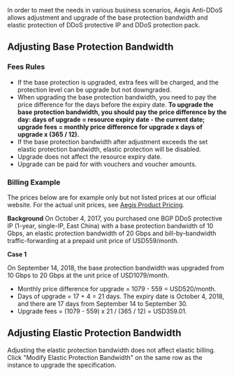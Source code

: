 ﻿
In order to meet the needs in various business scenarios, Aegis Anti-DDoS allows adjustment and upgrade of the base protection bandwidth and elastic protection of DDoS protective IP and DDoS protection pack.

## Adjusting Base Protection Bandwidth

### Fees Rules

- If the base protection is upgraded, extra fees will be charged, and the protection level can be upgrade but not downgraded.
- When upgrading the base protection bandwidth, you need to pay the price difference for the days before the expiry date. **To upgrade the base protection bandwidth, you should pay the price difference by the day: days of upgrade = resource expiry date - the current date; upgrade fees = monthly price difference for upgrade x days of upgrade x (365 / 12).**
- If the base protection bandwidth after adjustment exceeds the set elastic protection bandwidth, elastic protection will be disabled.
- Upgrade does not affect the resource expiry date.
- Upgrade can be paid for with vouchers and voucher amounts.

### Billing Example

The prices below are for example only but not listed prices at our official website. For the actual unit prices, see [Aegis Product Pricing](https://intl.cloud.tencent.com/document/product/685).

 **Background**
 On October 4, 2017, you purchased one BGP DDoS protective IP (1-year, single-IP, East China) with a base protection bandwidth of 10 Gbps, an elastic protection bandwidth of 20 Gbps and bill-by-bandwidth traffic-forwarding at a prepaid unit price of USD559/month.

 **Case 1**

 On September 14, 2018, the base protection bandwidth was upgraded from 10 Gbps to 20 Gbps at the unit price of USD1079/month.
- Monthly price difference for upgrade = 1079 - 559 = USD520/month.
- Days of upgrade = 17 + 4 = 21 days. The expiry date is October 4, 2018, and there are 17 days from September 14 to September 30.
- Upgrade fees = (1079 - 559) x 21 / (365 / 12) = USD359.01.

## Adjusting Elastic Protection Bandwidth

Adjusting the elastic protection bandwidth does not affect elastic billing. Click "Modify Elastic Protection Bandwidth" on the same row as the instance to upgrade the specification. 

